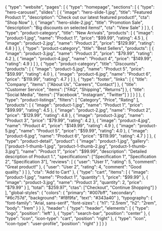 {
  "type": "website",
  "pages": [
    {
      "type": "homepage",
      "sections": [
        {
          "type": "hero-carousel",
          "slides": [
            {
              "image": "hero-slide-1.jpg",
              "title": "Featured Product 1",
              "description": "Check out our latest featured product!",
              "cta": "Shop Now"
            },
            {
              "image": "hero-slide-2.jpg",
              "title": "Promotion Sale",
              "description": "Big discounts on selected items!",
              "cta": "View Sale"
            }
          ]
        },
        {
          "type": "product-category",
          "title": "New Arrivals",
          "products": [
            {
              "image": "product-1.jpg",
              "name": "Product 1",
              "price": "$99.99",
              "rating": 4.5
            },
            {
              "image": "product-2.jpg",
              "name": "Product 2",
              "price": "$129.99",
              "rating": 4.8
            }
          ]
        },
        {
          "type": "product-category",
          "title": "Best Sellers",
          "products": [
            {
              "image": "product-3.jpg",
              "name": "Product 3",
              "price": "$79.99",
              "rating": 4.2
            },
            {
              "image": "product-4.jpg",
              "name": "Product 4",
              "price": "$149.99",
              "rating": 4.9
            }
          ]
        },
        {
          "type": "product-category",
          "title": "Discounts",
          "products": [
            {
              "image": "product-5.jpg",
              "name": "Product 5",
              "price": "$59.99",
              "rating": 4.0
            },
            {
              "image": "product-6.jpg",
              "name": "Product 6",
              "price": "$119.99",
              "rating": 4.7
            }
          ]
        },
        {
          "type": "footer",
          "links": [
            {
              "title": "Company",
              "items": ["About Us", "Careers", "Contact"]
            },
            {
              "title": "Customer Service",
              "items": ["FAQ", "Shipping", "Returns"]
            },
            {
              "title": "Social Media",
              "items": ["Facebook", "Instagram", "Twitter"]
            }
          ]
        }
      ]
    },
    {
      "type": "product-listings",
      "filters": [
        "Category",
        "Price",
        "Rating"
      ],
      "products": [
        {
          "image": "product-1.jpg",
          "name": "Product 1",
          "price": "$99.99",
          "rating": 4.5
        },
        {
          "image": "product-2.jpg",
          "name": "Product 2",
          "price": "$129.99",
          "rating": 4.8
        },
        {
          "image": "product-3.jpg",
          "name": "Product 3",
          "price": "$79.99",
          "rating": 4.2
        },
        {
          "image": "product-4.jpg",
          "name": "Product 4",
          "price": "$149.99",
          "rating": 4.9
        },
        {
          "image": "product-5.jpg",
          "name": "Product 5",
          "price": "$59.99",
          "rating": 4.0
        },
        {
          "image": "product-6.jpg",
          "name": "Product 6",
          "price": "$119.99",
          "rating": 4.7
        }
      ]
    },
    {
      "type": "product-detail",
      "product": {
        "image": "product-1.jpg",
        "gallery": ["product-1-thumb-1.jpg", "product-1-thumb-2.jpg", "product-1-thumb-3.jpg"],
        "name": "Product 1",
        "price": "$99.99",
        "description": "Detailed description of Product 1.",
        "specifications": ["Specification 1", "Specification 2", "Specification 3"],
        "reviews": [
          {
            "user": "User 1",
            "rating": 5,
            "comment": "Great product!"
          },
          {
            "user": "User 2",
            "rating": 4,
            "comment": "Good quality."
          }
        ]
      },
      "cta": "Add to Cart"
    },
    {
      "type": "cart",
      "items": [
        {
          "image": "product-1.jpg",
          "name": "Product 1",
          "quantity": 1,
          "price": "$99.99"
        },
        {
          "image": "product-3.jpg",
          "name": "Product 3",
          "quantity": 2,
          "price": "$79.99"
        }
      ],
      "total": "$259.97",
      "ctas": ["Checkout", "Continue Shopping"]
    }
  ],
  "global-styles": {
    "colors": {
      "primary": "#007bff",
      "secondary": "#6c757d",
      "background": "#f8f9fa",
      "text": "#343a40"
    },
    "typography": {
      "font-family": "Arial, sans-serif",
      "font-sizes": {
        "h1": "2.5rem",
        "h2": "2rem",
        "body": "1rem"
      }
    }
  },
  "header": {
    "type": "header",
    "elements": [
      {
        "type": "logo",
        "position": "left"
      },
      {
        "type": "search-bar",
        "position": "center"
      },
      {
        "type": "icon",
        "icon-type": "cart",
        "position": "right"
      },
      {
        "type": "icon",
        "icon-type": "user-profile",
        "position": "right"
      }
    ]
  }
}
